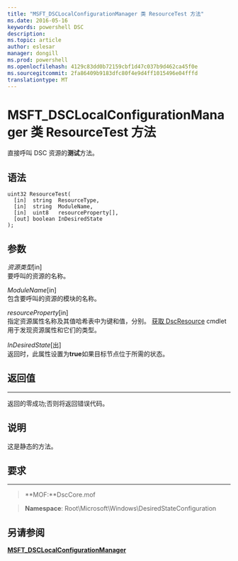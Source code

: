 ```yaml
---
title: "MSFT_DSCLocalConfigurationManager 类 ResourceTest 方法"
ms.date: 2016-05-16
keywords: powershell DSC
description: 
ms.topic: article
author: eslesar
manager: dongill
ms.prod: powershell
ms.openlocfilehash: 4129c83dd0b72159cbf1d47c037b9d462ca45f0e
ms.sourcegitcommit: 2fa86409b9183dfc80f4e9d4ff1015496e04fffd
translationtype: MT
---
```

# MSFT_DSCLocalConfigurationManager 类 ResourceTest 方法

直接呼叫 DSC 资源的**测试**方法。

语法
------

```mof
uint32 ResourceTest(
  [in]  string  ResourceType,
  [in]  string  ModuleName,
  [in]  uint8   resourceProperty[],
  [out] boolean InDesiredState
);
```

参数
----------

*资源类型*\[in\]  
要呼叫的资源的名称。

*ModuleName*\[in\]  
包含要呼叫的资源的模块的名称。

*resourceProperty*\[in\]  
指定资源属性名称及其值哈希表中为键和值，分别。 [获取 DscResource](https://technet.microsoft.com/en-us/library/dn521625.aspx) cmdlet 用于发现资源属性和它们的类型。

*InDesiredState*\[出\]  
返回时，此属性设置为**true**如果目标节点位于所需的状态。

## 返回值
------------

返回的零成功;否则将返回错误代码。

## 说明

这是静态的方法。

## 要求
------------
>**MOF:**DscCore.mof

>**Namespace**: Root\Microsoft\Windows\DesiredStateConfiguration


## 另请参阅


[**MSFT_DSCLocalConfigurationManager**](msft-dsclocalconfigurationmanager.md)


 

 



